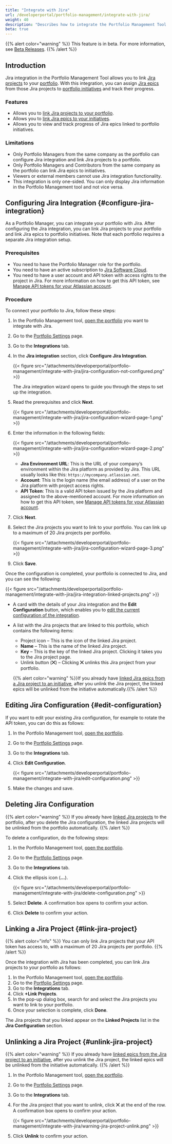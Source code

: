 ```yaml
---
title: "Integrate with Jira"
url: /developerportal/portfolio-management/integrate-with-jira/
weight: 40
description: "Describes how to integrate the Portfolio Management Tool with Jira."
beta: true
---
```


{{% alert color="warning" %}}
This feature is in beta. For more information, see [Beta Releases](/releasenotes/beta-features/).
{{% /alert %}}

## Introduction

Jira integration in the Portfolio Management Tool allows you to link [Jira projects](https://www.atlassian.com/software/jira/guides/projects/overview#what-is-a-jira-project) to your [portfolio](/developerportal/portfolio-management/#portfolio-landscape). With this integration, you can assign [Jira epics](https://www.atlassian.com/agile/project-management/epics) from those Jira projects to [portfolio initiatives](/developerportal/portfolio-management/initiatives-overview/#create-new-initiative) and track their progress.

### Features

* Allows you to [link Jira projects to your portfolio](#link-jira-project).
* Allows you to [link Jira epics to your initiatives](/developerportal/portfolio-management/initiatives-overview/#link-epic-from-jira-project).
* Allows you to view and track progress of Jira epics linked to portfolio initiatives.

### Limitations

* Only Portfolio Managers from the same company as the portfolio can configure Jira integration and link Jira projects to a portfolio. 
* Only Portfolio Managers and Contributors from the same company as the portfolio can link Jira epics to initiatives.
* Viewers or external members cannot use Jira integration functionality.
* This integration is only one-sided. You can only display Jira information in the Portfolio Management tool and not vice versa. 

## Configuring Jira Integration {#configure-jira-integration}

As a Portfolio Manager, you can integrate your portfolio with Jira. After configuring the Jira integration, you can link Jira projects to your portfolio and link Jira epics to portfolio initiatives. Note that each portfolio requires a separate Jira integration setup.

### Prerequisites

* You need to have the Portfolio Manager role for the portfolio.
* You need to have an active subscription to [Jira Software Cloud](https://support.atlassian.com/jira-cloud-administration/docs/explore-jira-cloud-plans/).
* You need to have a user account and API token with access rights to the project in Jira. For more information on how to get this API token, see [Manage API tokens for your Atlassian account](https://support.atlassian.com/atlassian-account/docs/manage-api-tokens-for-your-atlassian-account/).

### Procedure

To connect your portfolio to Jira, follow these steps:

1. In the Portfolio Management tool, [open the portfolio](/developerportal/portfolio-management/#open-portfolio) you want to integrate with Jira. 
2. Go to the [Portfolio Settings](/developerportal/portfolio-management/portfolio-settings/) page.
3. Go to the **Integrations** tab.
4. In the **Jira integration** section, click **Configure Jira Integration**.

    {{< figure src="/attachments/developerportal/portfolio-management/integrate-with-jira/jira-configuration-not-configured.png" >}}

    The Jira integration wizard opens to guide you through the steps to set up the integration.

5. Read the prerequisites and click **Next**.

    {{< figure src="/attachments/developerportal/portfolio-management/integrate-with-jira/jira-configuration-wizard-page-1.png" >}}

6. Enter the information in the following fields:

    {{< figure src="/attachments/developerportal/portfolio-management/integrate-with-jira/jira-configuration-wizard-page-2.png" >}}

     * **Jira Environment URL**: This is the URL of your company’s environment within the Jira platform as provided by Jira. This URL usually looks like this: `https://mycompany.atlassian.net`.
     * **Account**: This is the login name (the email address) of a user on the Jira platform with project access rights.
     * **API Token**: This is a valid API token issued by the Jira platform and assigned to the above-mentioned account. For more information on how to get this API token, see [Manage API tokens for your Atlassian account](https://support.atlassian.com/atlassian-account/docs/manage-api-tokens-for-your-atlassian-account/).

7. Click **Next**.
8. Select the Jira projects you want to link to your portfolio. You can link up to a maximum of 20 Jira projects per portfolio.

    {{< figure src="/attachments/developerportal/portfolio-management/integrate-with-jira/jira-configuration-wizard-page-3.png" >}}

9. Click **Save**.

Once the configuration is completed, your portfolio is connected to Jira, and you can see the following:

{{< figure src="/attachments/developerportal/portfolio-management/integrate-with-jira/jira-integration-linked-projects.png" >}}

* A card with the details of your Jira integration and the **Edit Configuration** button, which enables you to [edit the current configuration of the integration](#edit-configuration). 
* A list with the Jira projects that are linked to this portfolio, which contains the following items:

    * Project icon – This is the icon of the linked Jira project.
    * **Name** – This is the name of the linked Jira project.
    * **Key** – This is the key of the linked Jira project. Clicking it takes you to the Jira project page.
    * Unlink button (**⨉**) – Clicking **⨉** unlinks this Jira project from your portfolio.

    {{% alert color="warning" %}}If you already have [linked Jira epics from a Jira project to an initiative](/developerportal/portfolio-management/initiatives-overview/#link-epic-from-jira-project), after you unlink the Jira project, the linked epics will be unlinked from the initiative automatically.{{% /alert %}}

## Editing Jira Configuration {#edit-configuration}

If you want to edit your existing Jira configuration, for example to rotate the API token, you can do this as follows:

1. In the Portfolio Management tool, [open the portfolio](/developerportal/portfolio-management/#open-portfolio).
2. Go to the [Portfolio Settings](/developerportal/portfolio-management/portfolio-settings/) page.
3. Go to the **Integrations** tab.
4. Click **Edit Configuration**.

    {{< figure src="/attachments/developerportal/portfolio-management/integrate-with-jira/edit-configuration.png" >}}

5. Make the changes and save.

## Deleting Jira Configuration

{{% alert color="warning" %}}
If you already have [linked Jira projects](#link-jira-project) to the portfolio, after you delete the Jira configuration, the linked Jira projects will be unlinked from the portfolio automatically.
{{% /alert %}}

To delete a configuration, do the following steps:

1. In the Portfolio Management tool, [open the portfolio](/developerportal/portfolio-management/#open-portfolio).
2. Go to the [Portfolio Settings](/developerportal/portfolio-management/portfolio-settings/) page.
3. Go to the **Integrations** tab.
4. Click the ellipsis icon (**...**).

   {{< figure src="/attachments/developerportal/portfolio-management/integrate-with-jira/delete-configuration.png" >}}

5. Select **Delete**. A confirmation box opens to confirm your action.
6. Click **Delete** to confirm your action.

## Linking a Jira Project {#link-jira-project}

{{% alert color="info" %}}
You can only link Jira projects that your API token has access to, with a maximum of 20 Jira projects per portfolio.
{{% /alert %}}

Once the integration with Jira has been completed, you can link Jira projects to your portfolio as follows:

1. In the Portfolio Management tool, [open the portfolio](/developerportal/portfolio-management/#open-portfolio).
2. Go to the [Portfolio Settings](/developerportal/portfolio-management/portfolio-settings/) page.
3. Go to the **Integrations** tab.
4. Click **+Link Projects**.
5. In the pop-up dialog box, search for and select the Jira projects you want to link to your portfolio.
6. Once your selection is complete, click **Done**. 

The Jira projects that you linked appear on the **Linked Projects** list in the **Jira Configuration** section.

## Unlinking a Jira Project {#unlink-jira-project}

{{% alert color="warning" %}}
If you already have [linked epics from the Jira project to an initiative](/developerportal/portfolio-management/initiatives-overview/#link-epic-from-jira-project), after you unlink the Jira project, the linked epics will be unlinked from the initiative automatically.
{{% /alert %}}

1. In the Portfolio Management tool, [open the portfolio](/developerportal/portfolio-management/#open-portfolio).
2. Go to the [Portfolio Settings](/developerportal/portfolio-management/portfolio-settings/) page.
3. Go to the **Integrations** tab.
4. For the Jira project that you want to unlink, click **⨉** at the end of the row. A confirmation box opens to confirm your action.

    {{< figure src="/attachments/developerportal/portfolio-management/integrate-with-jira/warning-jira-project-unlink.png" >}}

5. Click **Unlink** to confirm your action.
